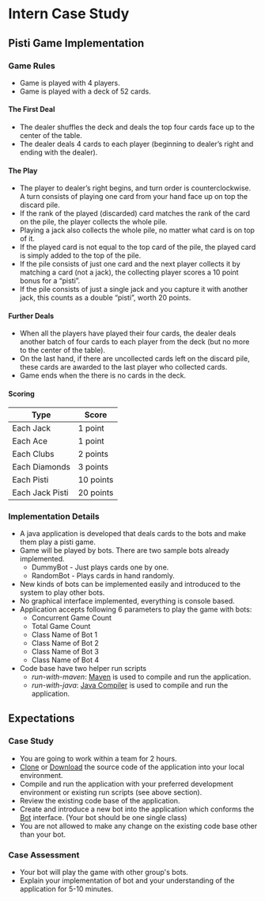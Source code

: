 # Intern Case Study

## Pisti Game Implementation

### Game Rules

* Game is played with 4 players.
* Game is played with a deck of 52 cards.

#### The First Deal

* The dealer shuffles the deck and deals the top four cards face up to the center of the table.
* The dealer deals 4 cards to each player (beginning to dealer’s right and ending with the dealer).

#### The Play

* The player to dealer’s right begins, and turn order is counterclockwise. A turn consists of playing one card from your hand face up on top the discard pile.
* If the rank of the played (discarded) card matches the rank of the card on  the pile, the player collects the whole pile.
* Playing a jack also collects the whole pile, no matter what card is on top of it.
* If the played card is not equal to the top card of the pile, the played card is simply added to the top of the pile.
* If the pile consists of just one card and the next player collects it by matching a card (not a jack), the collecting player scores a 10 point bonus for a “pisti”.
* If the pile consists of just a single jack and you capture it with another jack, this counts as a double “pisti”, worth 20 points.

#### Further Deals

* When all the players have played their four cards, the dealer deals another batch of four cards to each player from the deck (but no more to the center of the table).
* On the last hand, if there are uncollected cards left on the discard pile, these cards are awarded to the last player who collected cards.
* Game ends when the there is no cards in the deck.

#### Scoring

| Type              | Score     |
|-------------------|-----------|
| Each Jack         | 1 point   |
| Each Ace          | 1 point   |
| Each Clubs        | 2 points  |
| Each Diamonds     | 3 points  |
| Each Pisti        | 10 points |
| Each Jack Pisti   | 20 points |

### Implementation Details

* A java application is developed that deals cards to the bots and make them play a pisti game.
* Game will be played by bots. There are two sample bots already implemented.
    * DummyBot - Just plays cards one by one.
    * RandomBot - Plays cards in hand randomly.
* New kinds of bots can be implemented easily and introduced to the system to play other bots.
* No graphical interface implemented, everything is console based.
* Application accepts following 6 parameters to play the game with bots:
    * Concurrent Game Count
    * Total Game Count
    * Class Name of Bot 1
    * Class Name of Bot 2
    * Class Name of Bot 3
    * Class Name of Bot 4
* Code base have two helper run scripts
    * *run-with-maven*: [Maven](https://maven.apache.org/) is used to compile and run the application.
    * *run-with-java*: [Java Compiler](http://www.oracle.com/technetwork/java/compile-136656.html) is used to compile and run the application.


## Expectations

### Case Study

* You are going to work within a team for 2 hours.
* [Clone](github-mac://openRepo/https://github.com/peakgames/intern-case-study) or [Download](https://github.com/peakgames/intern-case-study/archive/master.zip) the source code of the application into your local environment.
* Compile and run the application with your preferred development environment or existing run scripts (see above section).
* Review the existing code base of the application.
* Create and introduce a new bot into the application which conforms the [Bot](https://github.com/peakgames/intern-case-study/blob/master/src/main/java/net/peakgames/pisti/bot/Bot.java) interface. (Your bot should be one single class)
* You are not allowed to make any change on the existing code base other than your bot.


### Case Assessment
* Your bot will play the game with other group's bots.
* Explain your implementation of bot and your understanding of the application for 5-10 minutes.
